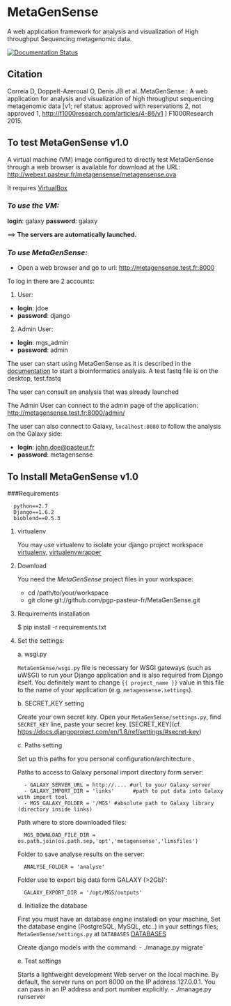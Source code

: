 MetaGenSense
============

A web application framework for analysis and visualization of High throughput Sequencing metagenomic data.

[![Documentation Status](https://readthedocs.org/projects/metagensense/badge/?version=latest)](http://metagensense.readthedocs.io/en/latest/?badge=latest)


Citation
--------

   Correia D, Doppelt-Azeroual O, Denis JB et al. MetaGenSense : A web application for analysis and visualization of high     throughput sequencing metagenomic data [v1; ref status: approved with reservations 2, not approved 1,     http://f1000research.com/articles/4-86/v1 ] F1000Research 2015.


To test MetaGenSense v1.0
-------------------------

A virtual machine (VM) image configured to directly test MetaGenSense through a web browser is available for download at the URL:
http://webext.pasteur.fr/metagensense/metagensense.ova

It requires [VirtualBox](https://www.virtualbox.org/wiki)


### _To use the VM:_

**login**: galaxy **password**: galaxy

 ==> **The servers are automatically launched.**


### _To use MetaGenSense:_

- Open a web browser and go to url: http://metagensense.test.fr:8000

To log in there are 2 accounts:

1. User:
 - **login**: jdoe
 - **password**: django

2. Admin User:
 - **login**: mgs_admin
 - **password**: admin

The user can start using MetaGenSense as it is described in the [documentation](http://metagensense.readthedocs.io/) to start a bioinformatics analysis. A test fastq file is on the desktop, test.fastq

The user can consult an analysis that was already launched

The Admin User can connect to the admin page of the application: http://metagensense.test.fr:8000/admin/

The user can also connect to Galaxy, `localhost:8080` to follow the analysis on the Galaxy side:

 - **login**: john.doe@pasteur.fr 
 - **password**: metagensense



To Install MetaGenSense v1.0
----------------------------

###Requirements

      python==2.7
      Django==1.6.2
      bioblend==0.5.3


1. virtualenv

    You may use virtualenv to isolate your django project workspace [virtualenv](http://www.virtualenv.org/),
   [virtualenvwrapper](http://www.doughellmann.com/projects/virtualenvwrapper/)

2. Download

    You need the *MetaGenSense* project files in your workspace:

      - cd /path/to/your/workspace
      - git clone git://github.com/pgp-pasteur-fr/MetaGenSense.git

3. Requirements installation

   $ pip install -r requirements.txt

4. Set the settings: 

   a. wsgi.py
   
     `MetaGenSense/wsgi.py` file is necessary for WSGI gateways (such as uWSGI) to run your Django application and is also
     required from Django itself. You definitely want to change `{{ project_name }}` value in this file to the name of your
     application (e.g. `metagensense.settings`).

   b. SECRET_KEY setting
   
     Create your own secret key. Open your `MetaGenSense/settings.py`, find `SECRET_KEY` line, paste your secret key.
     [SECRET_KEY](cf. https://docs.djangoproject.com/en/1.8/ref/settings/#secret-key)

   c. Paths setting
   
     Set up this paths for you personal configuration/architecture .

     Paths to access to Galaxy personal import directory form server:

         - GALAXY_SERVER_URL = http://.... #url to your Galaxy server
         - GALAXY_IMPORT_DIR = 'links'      #path to put data into Galaxy with import tool
         - MGS_GALAXY_FOLDER = '/MGS' #absolute path to Galaxy library (directory inside links)
    

     Path where to store downloaded files:

         MGS_DOWNLOAD_FILE_DIR = os.path.join(os.path.sep,'opt','metagensense','limsfiles')

     Folder to save analyse results on the server:

         ANALYSE_FOLDER = 'analyse'

     Folder use to export big data form GALAXY (>2Gb)':

         GALAXY_EXPORT_DIR = '/opt/MGS/outputs'


   d. Initialize the database
   
     First you must have an database engine instaledl on your machine, 
     Set the database engine (PostgreSQL, MySQL, etc..) in your settings files; `MetaGenSense/settings.py` at `DATABASES` 
     [DATABASES](https://docs.djangoproject.com/en/1.8/ref/settings/#databases)
     
     Create django models with the command: 
         - ./manage.py migrate`

   e. Test settings

     Starts a lightweight development Web server on the local machine. 
     By default, the server runs on port 8000 on the IP address 127.0.0.1. 
     You can pass in an IP address and port number explicitly.
         - ./manage.py runserver



